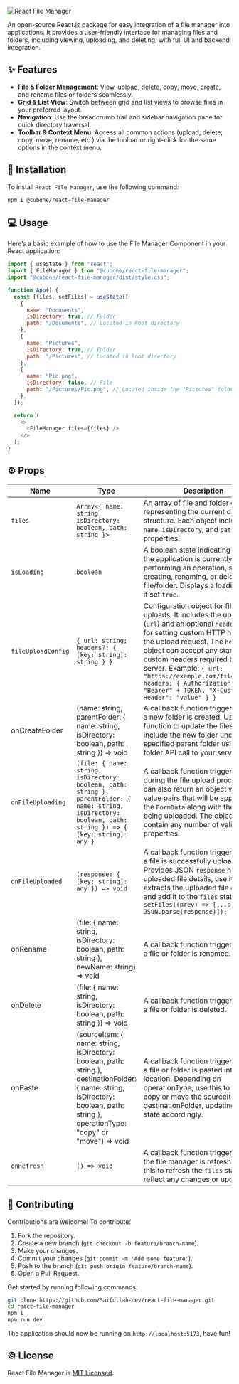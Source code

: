 ![React File Manager](https://github.com/user-attachments/assets/53b09633-220e-460d-a5a5-48f553640dd0)

An open-source React.js package for easy integration of a file manager into applications. It provides a user-friendly interface for managing files and folders, including viewing, uploading, and deleting, with full UI and backend integration.

## ✨ Features

- **File & Folder Management**: View, upload, delete, copy, move, create, and rename files or folders seamlessly.
- **Grid & List View**: Switch between grid and list views to browse files in your preferred layout.
- **Navigation**: Use the breadcrumb trail and sidebar navigation pane for quick directory traversal.
- **Toolbar & Context Menu**: Access all common actions (upload, delete, copy, move, rename, etc.) via the toolbar or right-click for the same options in the context menu.

## 🚀 Installation

To install `React File Manager`, use the following command:

```bash
npm i @cubone/react-file-manager
```

## 💻 Usage

Here’s a basic example of how to use the File Manager Component in your React application:

```javascript
import { useState } from "react";
import { FileManager } from "@cubone/react-file-manager";
import "@cubone/react-file-manager/dist/style.css";

function App() {
  const [files, setFiles] = useState([
    {
      name: "Documents",
      isDirectory: true, // Folder
      path: "/Documents", // Located in Root directory
    },
    {
      name: "Pictures",
      isDirectory: true, // Folder
      path: "/Pictures", // Located in Root directory
    },
    {
      name: "Pic.png",
      isDirectory: false, // File
      path: "/Pictures/Pic.png", // Located inside the "Pictures" folder
    },
  ]);

  return (
    <>
      <FileManager files={files} />
    </>
  );
}
```

## ⚙️ Props

| Name               | Type                                                                                                                                                                                 | Description                                                                                                                                                                                                                                                                                                                                                                             |
| ------------------ | ------------------------------------------------------------------------------------------------------------------------------------------------------------------------------------ | --------------------------------------------------------------------------------------------------------------------------------------------------------------------------------------------------------------------------------------------------------------------------------------------------------------------------------------------------------------------------------------- |
| `files`            | `Array<{ name: string, isDirectory: boolean, path: string }>`                                                                                                                        | An array of file and folder objects representing the current directory structure. Each object includes `name`, `isDirectory`, and `path` properties.                                                                                                                                                                                                                                    |
| `isLoading`        | `boolean`                                                                                                                                                                            | A boolean state indicating whether the application is currently performing an operation, such as creating, renaming, or deleting a file/folder. Displays a loading state if set `true`.                                                                                                                                                                                                 |
| `fileUploadConfig` | `{ url: string; headers?: { [key: string]: string } }`                                                                                                                               | Configuration object for file uploads. It includes the upload URL (`url`) and an optional `headers` object for setting custom HTTP headers in the upload request. The `headers` object can accept any standard or custom headers required by the server. Example: `{ url: "https://example.com/fileupload", headers: { Authorization: "Bearer" + TOKEN, "X-Custom-Header": "value" } }` |
| onCreateFolder     | (name: string, parentFolder: { name: string, isDirectory: boolean, path: string }) => void                                                                                           | A callback function triggered when a new folder is created. Use this function to update the files state to include the new folder under the specified parent folder using create folder API call to your server.                                                                                                                                                                        |
| `onFileUploading`  | `(file: { name: string, isDirectory: boolean, path: string }, parentFolder: { name: string, isDirectory: boolean, path: string }) => { [key: string]: any }`                         | A callback function triggered during the file upload process. You can also return an object with key-value pairs that will be appended to the `FormData` along with the file being uploaded. The object can contain any number of valid properties.                                                                                                                                     |
| `onFileUploaded`   | `(response: { [key: string]: any }) => void`                                                                                                                                         | A callback function triggered after a file is successfully uploaded. Provides JSON `response` holding uploaded file details, use it to extracts the uploaded file details and add it to the `files` state e.g. `setFiles((prev) => [...prev, JSON.parse(response)]);`                                                                                                                   |
| onRename           | (file: { name: string, isDirectory: boolean, path: string }, newName: string) => void                                                                                                | A callback function triggered when a file or folder is renamed.                                                                                                                                                                                                                                                                                                                         |
| onDelete           | (file: { name: string, isDirectory: boolean, path: string }) => void                                                                                                                 | A callback function triggered when a file or folder is deleted.                                                                                                                                                                                                                                                                                                                         |
| onPaste            | (sourceItem: { name: string, isDirectory: boolean, path: string }, destinationFolder: { name: string, isDirectory: boolean, path: string }, operationType: "copy" or "move") => void | A callback function triggered when a file or folder is pasted into a new location. Depending on operationType, use this to either copy or move the sourceItem to the destinationFolder, updating the files state accordingly.                                                                                                                                                           |
| `onRefresh`        | `() => void`                                                                                                                                                                         | A callback function triggered when the file manager is refreshed. Use this to refresh the `files` state to reflect any changes or updates.                                                                                                                                                                                                                                              |

## 🤝 Contributing

Contributions are welcome! To contribute:

1. Fork the repository.
2. Create a new branch (`git checkout -b feature/branch-name`).
3. Make your changes.
4. Commit your changes (`git commit -m 'Add some feature'`).
5. Push to the branch (`git push origin feature/branch-name`).
6. Open a Pull Request.

Get started by running following commands:

```bash
git clone https://github.com/Saifullah-dev/react-file-manager.git
cd react-file-manager
npm i
npm run dev
```

The application should now be running on `http://localhost:5173`, have fun!

## ©️ License

React File Manager is [MIT Licensed](LICENSE).
